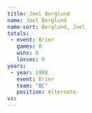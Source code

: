 ```yaml
---
title: Joel Berglund
name: Joel Berglund
name-sort: Berglund, Joel
totals:
 - event: Brier
   games: 0
   wins: 0
   losses: 0
years:
 - year: 1988
   event: Brier
   team: "BC"
   position: Alternate
vs:
---
```

